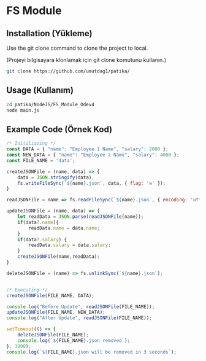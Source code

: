 # FS Module

## Installation (Yükleme)

Use the git clone command to clone the project to local.

(Projeyi bilgisayara klonlamak için git clone komutunu kullanın.)

```bash
git clone https://github.com/umutdag1/patika/
```

## Usage (Kullanım)

```bash
cd patika/NodeJS/FS_Module_Odev4
node main.js 
```

## Example Code (Örnek Kod)
```js
/* Initiliazing */
const DATA = { "name": "Employee 1 Name", "salary": 2000 };
const NEW_DATA = { "name": "Employee 2 Name", "salary": 4000 };
const FILE_NAME = 'data';

createJSONFile = (name, data) => {
    data = JSON.stringify(data);
    fs.writeFileSync(`${name}.json`, data, { flag: 'w' });
}

readJSONFile = name => fs.readFileSync(`${name}.json`, { encoding: 'utf8', flag: 'r' });

updateJSONFile = (name, data) => {
    let readData = JSON.parse(readJSONFile(name));
    if(data?.name){
        readData.name = data.name;
    }
    if(data?.salary) {
        readData.salary = data.salary;
    }
    createJSONFile(name,readData);
}

deleteJSONFile = (name) => fs.unlinkSync(`${name}.json`);


/* Executing */
createJSONFile(FILE_NAME, DATA);

console.log("Before Update", readJSONFile(FILE_NAME));
updateJSONFile(FILE_NAME, NEW_DATA);
console.log("After Update", readJSONFile(FILE_NAME));

setTimeout(() => {
    deleteJSONFile(FILE_NAME);
    console.log(`${FILE_NAME}.json removed`);
}, 3000);
console.log(`${FILE_NAME}.json will be removed in 3 seconds`);
```
